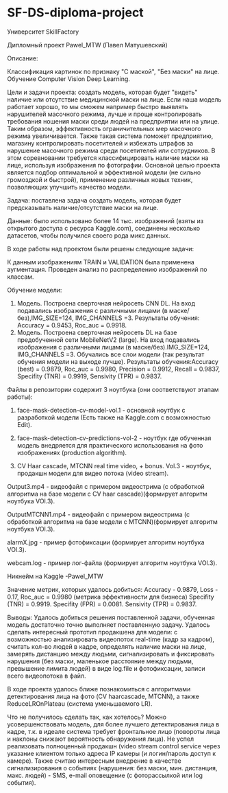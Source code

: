 # SF-DS-diploma-project

Университет SkillFactory

Дипломный проект Pawel_MTW (Павел Матушевский)

Описание: 

Классификация картинок по признаку "С маской", "Без маски" на лице. Обучение Computer Vision Deep Learning.

Цели и задачи проекта: создать модель, которая будет "видеть" наличие или отсутствие медицинской маски на лице. Если наша модель работает хорошо, то мы сможем например быстро выявлять нарушителей масочного режима, лучше и проще контролировать требования ношения маски среди людей на предприятии или на улице.
Таким образом, эффективность ограничительных мер масочного режима увеличивается. Также такая система поможет предприятию, магазину контролировать посетителей и избежать штрафов за нарушение масочного режима среди посетителей или сотрудников.
В этом соревновании требуется классифицировать наличие маски на лице, используя изображения по фотографии. Основной целью проекта является подбор оптимальной и эффективной модели (не сильно громоздкой и быстрой), применение различных новых техник, позволяющих улучшить качество модели. 

Задача: поставлена задача создать модель, которая будет предсказывать наличие/отсутствие маски на лице.

Данные: было использовано более 14 тыс. изображений (взяты из открытого доступа с ресурса Kaggle.com), соединены несколько датасетов, чтобы получился своего рода микс данных.

В ходе работы над проектом были решены следующие задачи:

К данным изображениям TRAIN и VALIDATION была применена аугментация. Проведен анализ по распределению изображений по классам.

Обучение модели:

1. Модель. Построена сверточная нейросеть CNN  DL. На вход подавались изображения с различными лицами (в маске/без),IMG_SIZE=124, IMG_CHANNELS =3. Результаты обучения: Accuracy = 0.9453, Roc_auc = 0.9918.
2. Модель. Построена сверточная нейросеть DL на базе предобученной сети MobileNetV2 (large). На вход подавались изображения с различными лицами (в маске/без).IMG_SIZE=124, IMG_CHANNELS =3. Обучались все слои модели (так результат обучения модели на выходе лучше). Результаты обучения:Accuracy (best) = 0.9879,  Roc_auc = 0.9980, Precision = 0.9912, Recall = 0.9837, Specifity (TNR) = 0.9919, Sensivity (TPR) = 0.9837.

Файлы в репозитории содержит 3 ноутбука (они соответствуют этапам работы):

1) face-mask-detection-cv-model-vol.1 - основной ноутбук с разработкой модели (Есть также на Kaggle.com с возможностью Edit).

2) face-mask-detection-cv-predictions-vol-2 - ноутбук где обученная модель внедряется для практического использования на фото изображениях (production algorithm).

3) CV Haar cascade, MTCNN real time video, + bonus. Vol.3 -  ноутбук, продакшн модели для видео потока (video stream).

Output3.mp4 - видеофайл с примером видеострима (с обработкой алгоритма на базе модели c CV haar cascade)(формирует алгоритм ноутбука VOl.3).

OutputMTCNN1.mp4 - видеофайл с примером видеострима (с обработкой алгоритма на базе модели c MTCNN)(формирует алгоритм ноутбука VOl.3).

alarmX.jpg - пример фотофиксации (формирует алгоритм ноутбука VOl.3).

webcam.log - пример лог-файла (формирует алгоритм ноутбука VOl.3).


Никнейм на Kaggle -Pawel_MTW

Значение метрик, которых удалось добиться:
Accuracy - 0.9879,
Loss - 0.17, 
Roc_auc = 0.9980 (метрика эффективности для бизнеса)
Specifity (TNR) = 0.9919. 
Specifity (FPR) = 0.0081.
Sensivity (TPR) = 0.9837.


Выводы:
Удалось добиться решения поставленной задачи, обученная модель достаточно точно выполняет поставленную задачу. Удалось сделать интересный прототип продакшена для модели:
с возможностью анализировать видеопоток real-time (кадр за кадром), считать кол-во людей в кадре, определять наличие маски на лице, замерять дистанцию между людьми, сигнализировать и фиксировать нарушения (без маски, маленькое расстояние между людьми, превышение лимита людей) в виде log.file и фотофиксации, записи всего видеопотока в файл.

В ходе проекта удалось ближе познакомиться с алгоритмами детектирования лица на фото (CV haarcascade, MTCNN), а также ReduceLROnPlateau (система уменьшаемого LR). 

Что не получилось сделать так, как хотелось? 
Можно усовершенствовать модель, для более лучшего детектирования лица в кадре, т.к. в идеале система требует фронтальное лицо (повороты лица и наклоны снижают вероятность обнаружения лица). Не успел реализовать полноценный продакшн (video stream control service через указание клиентом только адреса IP камеры (и логин/пароль доступ к камере). Также считаю интересным внедрение в качестве сигнализирования о событиях (нарушения: без маски, мин. дистанция, макс. людей) - SMS, e-mail оповещение (с фоторассылкой или log события).
